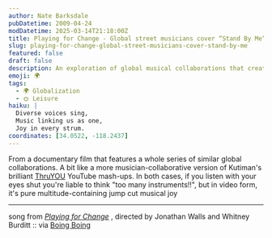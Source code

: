 ```yaml
---
author: Nate Barksdale
pubDatetime: 2009-04-24
modDatetime: 2025-03-14T21:18:00Z
title: Playing for Change - Global street musicians cover “Stand By Me”
slug: playing-for-change-global-street-musicians-cover-stand-by-me
featured: false
draft: false
description: An exploration of global musical collaborations that create vibrant, diverse soundscapes.
emoji: 🌍
tags:
  - 🌍 Globalization
  - 🌞 Leisure
haiku: |
  Diverse voices sing,  
  Music linking us as one,  
  Joy in every strum.
coordinates: [34.0522, -118.2437]
---
```


From a documentary film that features a whole series of similar global collaborations. A bit like a more musician-collaborative version of Kutiman's brilliant [ThruYOU](http://thru-you.com/#/videos/1/) YouTube mash-ups. In both cases, if you listen with your eyes shut you're liable to think "too many instruments!!", but in video form, it's pure multitude-containing jump cut musical joy

---

song from _[Playing for Change](http://web.archive.org/web/20090309030551/http://www.playingforchange.com:80/pop2.html)_ , directed by Jonathan Walls and Whitney Burditt :: via [Boing Boing](http://web.archive.org/web/20210505143826/https://boingboing.net/2009/04/22/musicians-around-the.html)
